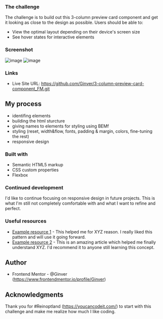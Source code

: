 
### The challenge

The challenge is to build out this 3-column preview card component and get it looking as close to the design as possible.
Users should be able to:

- View the optimal layout depending on their device's screen size
- See hover states for interactive elements

### Screenshot
![image](https://user-images.githubusercontent.com/74971813/188313380-ae45300a-f46b-405e-ab03-825a8ed2ce17.png)
![image](https://user-images.githubusercontent.com/74971813/188327099-ee8025a8-f63b-4674-8bfc-91c1d6ca43ea.png)

### Links

- Live Site URL: https://github.com/Ginver/3-column-preview-card-component_FM.git

## My process

- identifing elements
- building the html sturcture
- giving names to elements for styling using BEMf
- styling (reset, width&flow, fonts, padding & margin, colors, fine-tuning the rest)
- responsive design

### Built with

- Semantic HTML5 markup
- CSS custom properties
- Flexbox


### Continued development

I'd like to continue focusing on responsive design in future projects. This is what I'm still not completely comfortable with and what I want to refine and perfect.

### Useful resources

- [Example resource 1](https://www.example.com) - This helped me for XYZ reason. I really liked this pattern and will use it going forward.
- [Example resource 2](https://www.example.com) - This is an amazing article which helped me finally understand XYZ. I'd recommend it to anyone still learning this concept.

## Author

- Frontend Mentor - @Ginver (https://www.frontendmentor.io/profile/Ginver)

## Acknowledgments

Thank you for #Reinoptland (https://youcancodeit.com/) to start with this challenge and make me realize how much I like coding.

